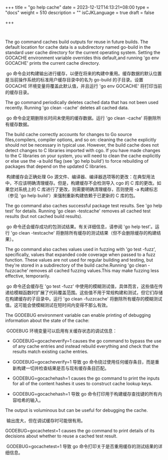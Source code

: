 +++
title = "go help cache"
date = 2023-12-12T14:13:21+08:00
type = "docs"
weight = 510
description = ""
isCJKLanguage = true
draft = false

+++

​	

The go command caches build outputs for reuse in future builds. The default location for cache data is a subdirectory named go-build in the standard user cache directory for the current operating system. Setting the GOCACHE environment variable overrides this default,and running 'go env GOCACHE' prints the current cache directory.

​	go 命令会对构建输出进行缓存，以便在将来的构建中重用。缓存数据的默认位置是当前操作系统的标准用户缓存目录中的名为 go-build 的子目录。设置 GOCACHE 环境变量将覆盖此默认值，并且运行 'go env GOCACHE' 将打印当前的缓存目录。

The go command periodically deletes cached data that has not been used recently. Running 'go clean -cache' deletes all cached data.

​	go 命令会定期删除长时间未使用的缓存数据。运行 'go clean -cache' 将删除所有缓存数据。

The build cache correctly accounts for changes to Go source files,compilers, compiler options, and so on: cleaning the cache explicitly should not be necessary in typical use. However, the build cache does not detect changes to C libraries imported with cgo. If you have made changes to the C libraries on your system, you will need to clean the cache explicitly or else use the -a build flag (see 'go help build') to force rebuilding of packages that depend on the updated C libraries.

​	构建缓存会正确处理 Go 源文件、编译器、编译器选项等的更改：在典型用法中，不应该明确清理缓存。但是，构建缓存不会检测导入 cgo 的 C 库的更改。如果您对系统上的 C 库进行了更改，则需要明确清理缓存，否则使用 -a 构建标志（参见 'go help build'）来强制重新构建依赖于已更新的 C 库的包。

The go command also caches successful package test results. See 'go help test' for details. Running 'go clean -testcache' removes all cached test results (but not cached build results).

​	go 命令还会缓存成功的包测试结果。有关详细信息，请参阅 'go help test'。运行 'go clean -testcache' 将删除所有缓存的测试结果（但不会删除缓存的构建结果）。

The go command also caches values used in fuzzing with 'go test -fuzz', specifically, values that expanded code coverage when passed to a fuzz function. These values are not used for regular building and testing, but they're stored in a subdirectory of the build cache.Running 'go clean -fuzzcache' removes all cached fuzzing values.This may make fuzzing less effective, temporarily.

​	go 命令还会缓存在 'go test -fuzz' 中使用的模糊测试值，具体而言，这些值在传递给模糊函数时扩展了代码覆盖范围。这些值不用于常规构建和测试，但它们存储在构建缓存的子目录中。运行 'go clean -fuzzcache' 将删除所有缓存的模糊测试值。这可能会使模糊测试在短时间内变得不那么有效。

The GODEBUG environment variable can enable printing of debugging information about the state of the cache:

​	GODEBUG 环境变量可以启用有关缓存状态的调试信息：

- GODEBUG=gocacheverify=1 causes the go command to bypass the use of any cache entries and instead rebuild everything and check that the results match existing cache entries.
- GODEBUG=gocacheverify=1 导致 go 命令绕过使用任何缓存条目，而是重新构建一切并检查结果是否与现有缓存条目匹配。


- GODEBUG=gocachehash=1 causes the go command to print the inputs for all of the content hashes it uses to construct cache lookup keys.
- GODEBUG=gocachehash=1 导致 go 命令打印用于构建缓存查找键的所有内容哈希的输入。

The output is voluminous but can be useful for debugging the cache.

​	输出庞大，但在调试缓存时可能很有用。

GODEBUG=gocachetest=1 causes the go command to print details of its decisions about whether to reuse a cached test result.

​	GODEBUG=gocachetest=1 导致 go 命令打印关于是否重用缓存的测试结果的详细信息。
